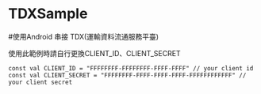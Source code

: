 # TDXSample
#使用Android 串接 TDX(運輸資料流通服務平臺)

使用此範例時請自行更換CLIENT_ID、CLIENT_SECRET
```
const val CLIENT_ID = "FFFFFFFF-FFFFFFFF-FFFF-FFFF" // your client id
const val CLIENT_SECRET = "FFFFFFFF-FFFF-FFFF-FFFF-FFFFFFFFFFFF" // your client secret
```


